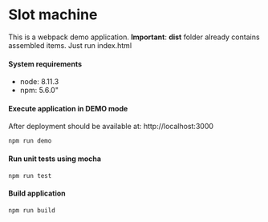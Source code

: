 # Slot machine
This is a webpack demo application.
**Important**: **dist** folder already contains assembled items. Just run index.html

#### System requirements
- node: 8.11.3
- npm: 5.6.0"

#### Execute application in DEMO mode
After deployment should be available at: http://localhost:3000
``` 
npm run demo
```

#### Run unit tests using mocha
``` 
npm run test
```

#### Build application
``` 
npm run build
```
